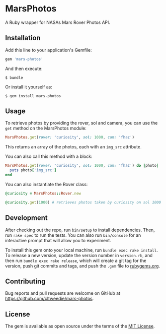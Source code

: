 # MarsPhotos

A Ruby wrapper for NASAs Mars Rover Photos API.

## Installation

Add this line to your application's Gemfile:

```ruby
gem 'mars-photos'
```

And then execute:

    $ bundle

Or install it yourself as:

    $ gem install mars-photos

## Usage

To retrieve photos by providing the rover, sol and camera, you can use the `get` method on the MarsPhotos module:

```ruby
MarsPhotos.get(rover: 'curiosity', sol: 1000, cam: 'fhaz')
```

This returns an array of the photos, each with an `img_src` attribute.

You can also call this method with a block:

```ruby
MarsPhotos.get(rover: 'curiosity', sol: 1000, cam: 'fhaz') do |photo|
  puts photo['img_src']
end
```

You can also instantiate the Rover class:

```ruby
@curiosity = MarsPhotos::Rover.new

@curiosity.get(1000) # retrieves photos taken by curiosity on sol 1000
```

## Development

After checking out the repo, run `bin/setup` to install dependencies. Then, run `rake spec` to run the tests. You can also run `bin/console` for an interactive prompt that will allow you to experiment.

To install this gem onto your local machine, run `bundle exec rake install`. To release a new version, update the version number in `version.rb`, and then run `bundle exec rake release`, which will create a git tag for the version, push git commits and tags, and push the `.gem` file to [rubygems.org](https://rubygems.org).

## Contributing

Bug reports and pull requests are welcome on GitHub at https://github.com/cltweedie/mars-photos.

## License

The gem is available as open source under the terms of the [MIT License](http://opensource.org/licenses/MIT).

